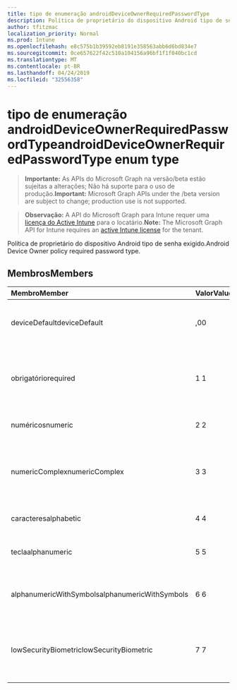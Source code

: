 ```yaml
---
title: tipo de enumeração androidDeviceOwnerRequiredPasswordType
description: Política de proprietário do dispositivo Android tipo de senha exigido.
author: tfitzmac
localization_priority: Normal
ms.prod: Intune
ms.openlocfilehash: e8c575b1b39592eb8191e358563abb6d6bd834e7
ms.sourcegitcommit: 0ce657622f42c510a104156a96bf1f1f040bc1cd
ms.translationtype: MT
ms.contentlocale: pt-BR
ms.lasthandoff: 04/24/2019
ms.locfileid: "32556358"
---
```

# <a name="androiddeviceownerrequiredpasswordtype-enum-type"></a><span data-ttu-id="6ca0f-103">tipo de enumeração androidDeviceOwnerRequiredPasswordType</span><span class="sxs-lookup"><span data-stu-id="6ca0f-103">androidDeviceOwnerRequiredPasswordType enum type</span></span>

> <span data-ttu-id="6ca0f-104">**Importante:** As APIs do Microsoft Graph na versão/beta estão sujeitas a alterações; Não há suporte para o uso de produção.</span><span class="sxs-lookup"><span data-stu-id="6ca0f-104">**Important:** Microsoft Graph APIs under the /beta version are subject to change; production use is not supported.</span></span>

> <span data-ttu-id="6ca0f-105">**Observação:** A API do Microsoft Graph para Intune requer uma [licença do Active Intune](https://go.microsoft.com/fwlink/?linkid=839381) para o locatário.</span><span class="sxs-lookup"><span data-stu-id="6ca0f-105">**Note:** The Microsoft Graph API for Intune requires an [active Intune license](https://go.microsoft.com/fwlink/?linkid=839381) for the tenant.</span></span>

<span data-ttu-id="6ca0f-106">Política de proprietário do dispositivo Android tipo de senha exigido.</span><span class="sxs-lookup"><span data-stu-id="6ca0f-106">Android Device Owner policy required password type.</span></span>

## <a name="members"></a><span data-ttu-id="6ca0f-107">Membros</span><span class="sxs-lookup"><span data-stu-id="6ca0f-107">Members</span></span>
|<span data-ttu-id="6ca0f-108">Membro</span><span class="sxs-lookup"><span data-stu-id="6ca0f-108">Member</span></span>|<span data-ttu-id="6ca0f-109">Valor</span><span class="sxs-lookup"><span data-stu-id="6ca0f-109">Value</span></span>|<span data-ttu-id="6ca0f-110">Descrição</span><span class="sxs-lookup"><span data-stu-id="6ca0f-110">Description</span></span>|
|:---|:---|:---|
|<span data-ttu-id="6ca0f-111">deviceDefault</span><span class="sxs-lookup"><span data-stu-id="6ca0f-111">deviceDefault</span></span>|<span data-ttu-id="6ca0f-112">,0</span><span class="sxs-lookup"><span data-stu-id="6ca0f-112">0</span></span>|<span data-ttu-id="6ca0f-113">Valor padrão do dispositivo, sem intenção.</span><span class="sxs-lookup"><span data-stu-id="6ca0f-113">Device default value, no intent.</span></span>|
|<span data-ttu-id="6ca0f-114">obrigatório</span><span class="sxs-lookup"><span data-stu-id="6ca0f-114">required</span></span>|<span data-ttu-id="6ca0f-115">1 </span><span class="sxs-lookup"><span data-stu-id="6ca0f-115">1</span></span>|<span data-ttu-id="6ca0f-116">Deve haver uma senha definida, mas não há restrições no tipo.</span><span class="sxs-lookup"><span data-stu-id="6ca0f-116">There must be a password set, but there are no restrictions on type.</span></span>|
|<span data-ttu-id="6ca0f-117">numéricos</span><span class="sxs-lookup"><span data-stu-id="6ca0f-117">numeric</span></span>|<span data-ttu-id="6ca0f-118">2 </span><span class="sxs-lookup"><span data-stu-id="6ca0f-118">2</span></span>|<span data-ttu-id="6ca0f-119">Pelo menos numérico.</span><span class="sxs-lookup"><span data-stu-id="6ca0f-119">At least numeric.</span></span>|
|<span data-ttu-id="6ca0f-120">numericComplex</span><span class="sxs-lookup"><span data-stu-id="6ca0f-120">numericComplex</span></span>|<span data-ttu-id="6ca0f-121">3 </span><span class="sxs-lookup"><span data-stu-id="6ca0f-121">3</span></span>|<span data-ttu-id="6ca0f-122">Pelo menos numérico sem sequências de repetição ou ordenadas.</span><span class="sxs-lookup"><span data-stu-id="6ca0f-122">At least numeric with no repeating or ordered sequences.</span></span>|
|<span data-ttu-id="6ca0f-123">caracteres</span><span class="sxs-lookup"><span data-stu-id="6ca0f-123">alphabetic</span></span>|<span data-ttu-id="6ca0f-124">4 </span><span class="sxs-lookup"><span data-stu-id="6ca0f-124">4</span></span>|<span data-ttu-id="6ca0f-125">Pelo menos a senha alfabética.</span><span class="sxs-lookup"><span data-stu-id="6ca0f-125">At least alphabetic password.</span></span>|
|<span data-ttu-id="6ca0f-126">tecla</span><span class="sxs-lookup"><span data-stu-id="6ca0f-126">alphanumeric</span></span>|<span data-ttu-id="6ca0f-127">5 </span><span class="sxs-lookup"><span data-stu-id="6ca0f-127">5</span></span>|<span data-ttu-id="6ca0f-128">Pelo menos a senha alfanumérica</span><span class="sxs-lookup"><span data-stu-id="6ca0f-128">At least alphanumeric password</span></span>|
|<span data-ttu-id="6ca0f-129">alphanumericWithSymbols</span><span class="sxs-lookup"><span data-stu-id="6ca0f-129">alphanumericWithSymbols</span></span>|<span data-ttu-id="6ca0f-130">6 </span><span class="sxs-lookup"><span data-stu-id="6ca0f-130">6</span></span>|<span data-ttu-id="6ca0f-131">Pelo menos alfanumérico com símbolos.</span><span class="sxs-lookup"><span data-stu-id="6ca0f-131">At least alphanumeric with symbols.</span></span>|
|<span data-ttu-id="6ca0f-132">lowSecurityBiometric</span><span class="sxs-lookup"><span data-stu-id="6ca0f-132">lowSecurityBiometric</span></span>|<span data-ttu-id="6ca0f-133">7 </span><span class="sxs-lookup"><span data-stu-id="6ca0f-133">7</span></span>|<span data-ttu-id="6ca0f-134">Senha com base em Biometria de segurança baixa necessária.</span><span class="sxs-lookup"><span data-stu-id="6ca0f-134">Low security biometrics based password required.</span></span>|





